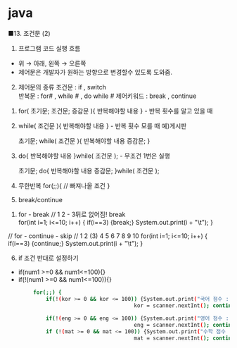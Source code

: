 # java

■13. 조건문  (2)
1. 프로그램 코드 실행 흐름
  - 위 → 아래, 왼쪽 → 오른쪽
  - 제어문은 개발자가 원하는 방향으로 변경할수 있도록 도와줌.

2. 제어문의 종류
    조건문      : if , switch  
    반복문      : for# , while # , do while #
    제어키워드 : break , continue


1) for( 초기문; 조건문; 증감문  ){  반복해야할 내용  }    -  반복 횟수를 알고 있을 때
2) while( 조건문 ){    반복해야할 내용 }  - 반복 횟수 모를 때   예)게시판
   
   초기문; 
   while( 조건문  ){  반복해야할 내용        증감문; } 

3) do{  반복해야할 내용  }while( 조건문  ); - 무조건 1번은 실행

   초기문; 
   do{  반복해야할 내용        증감문; }while( 조건문  ); 

4) 무한반복
for(;;){
   // 빠져나올 조건
}


5) break/continue
1. for - break
// 1 2  - 3뒤로 없어짐! break           
for(int i=1; i<=10; i++) {
  if(i==3) {break;}
  System.out.print(i + "\t");
}

// for - continue - skip
// 1 2 (3) 4 5 6 7 8 9 10
for(int i=1; i<=10; i++) {
   if(i==3) {continue;}
   System.out.print(i + "\t");
}

6) if 조건 반대로 설정하기
- if(num1 >=0 && num1<=100){}
- if(!(num1 >=0 && num1<=100)){}
```bash
		for(;;) { 
			if(!(kor >= 0 && kor <= 100)) {System.out.print("국어 점수 : ");
										kor = scanner.nextInt(); continue;}
			
			if(!(eng >= 0 && eng <= 100)) {System.out.print("영어 점수 : ");
										eng = scanner.nextInt(); continue;}
			if (!(mat >= 0 && mat <= 100)) {System.out.print("수학 점수 : ");
										mat = scanner.nextInt(); continue;}
																			break;}
```                                                                        